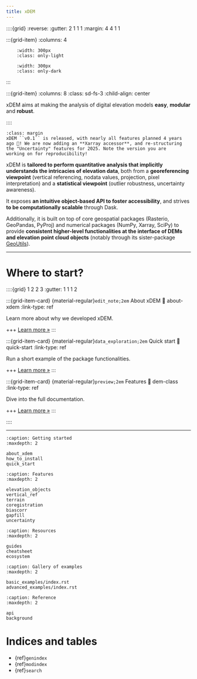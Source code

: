 ```yaml
---
title: xDEM
---
```


::::{grid}
:reverse:
:gutter: 2 1 1 1
:margin: 4 4 1 1

:::{grid-item}
:columns: 4

```{image} ./_static/xdem_logo_only.svg
    :width: 300px
    :class: only-light
```

```{image} ./_static/xdem_logo_only_dark.svg
    :width: 300px
    :class: only-dark
```
:::

:::{grid-item}
:columns: 8
:class: sd-fs-3
:child-align: center

xDEM aims at making the analysis of digital elevation models **easy**, **modular** and **robust**.

::::

```{important}
:class: margin
xDEM ``v0.1`` is released, with nearly all features planned 4 years ago 🎉! We are now adding an **Xarray accessor**, and re-structuring the "Uncertainty" features for 2025. Note the version you are
working on for reproducibility!
```

xDEM is **tailored to perform quantitative analysis that implicitly understands the intricacies of elevation data**, 
both from a **georeferencing viewpoint** (vertical referencing, nodata values, projection, pixel interpretation) and 
a **statistical viewpoint** (outlier robustness, uncertainty awareness).

It exposes **an intuitive object-based API to foster accessibility**, and strives **to be computationally scalable** through Dask.

Additionally, it is built on top of core geospatial packages (Rasterio, GeoPandas, PyProj) and numerical packages (NumPy, Xarray, SciPy) to provide 
**consistent higher-level functionalities at the interface of DEMs and elevation point cloud objects** (notably through its 
sister-package [GeoUtils](https://geoutils.readthedocs.io/en/stable/)).


----------------

# Where to start?

::::{grid} 1 2 2 3
:gutter: 1 1 1 2

:::{grid-item-card} {material-regular}`edit_note;2em` About xDEM
:link: about-xdem
:link-type: ref

Learn more about why we developed xDEM.

+++
[Learn more »](about-xdem)
:::

:::{grid-item-card} {material-regular}`data_exploration;2em` Quick start
:link: quick-start
:link-type: ref

Run a short example of the package functionalities.

+++
[Learn more »](quick-start)
:::

:::{grid-item-card} {material-regular}`preview;2em` Features
:link: dem-class
:link-type: ref

Dive into the full documentation.

+++
[Learn more »](dem-class)
:::

::::

----------------


```{toctree}
:caption: Getting started
:maxdepth: 2

about_xdem
how_to_install
quick_start
```

```{toctree}
:caption: Features
:maxdepth: 2

elevation_objects
vertical_ref
terrain
coregistration
biascorr
gapfill
uncertainty
```

```{toctree}
:caption: Resources
:maxdepth: 2

guides
cheatsheet
ecosystem
```

```{toctree}
:caption: Gallery of examples
:maxdepth: 2

basic_examples/index.rst
advanced_examples/index.rst
```

```{toctree}
:caption: Reference
:maxdepth: 2

api
background
```

# Indices and tables

- {ref}`genindex`
- {ref}`modindex`
- {ref}`search`
